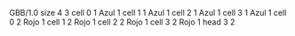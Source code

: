 <gs-board without-header> GBB/1.0
size 4 3
cell 0 1 Azul 1
cell 1 1 Azul 1
cell 2 1 Azul 1
cell 3 1 Azul 1
cell 0 2 Rojo 1
cell 1 2 Rojo 1
cell 2 2 Rojo 1
cell 3 2 Rojo 1
head 3 2
 </gs-board>